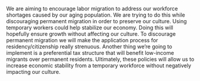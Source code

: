 We are aiming to encourage labor migration to address our workforce shortages caused by our aging population. We are trying to do this while discouraging permanent migration in order to preserve our culture. Using temporary workers could help stabilize our economy. Doing this will hopefully ensure growth without affecting our culture. To discourage permanent migration we will make the application process for residency/citizenship really strenuous. Another thing we’re going to implement is a preferential tax structure that will benefit low-income migrants over permanent residents. Ultimately, these policies will allow us to increase economic stability from a temporary workforce without negatively impacting our culture.